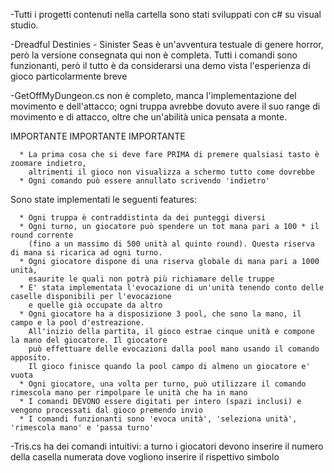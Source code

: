 -Tutti i progetti contenuti nella cartella sono stati sviluppati con c# su visual studio.

-Dreadful Destinies - Sinister Seas è un'avventura testuale di genere horror, però la versione consegnata qui non è completa. Tutti i comandi sono funzionanti, però il tutto è da considerarsi una demo vista l'esperienza di   
      gioco particolarmente breve

-GetOffMyDungeon.cs non è completo, manca l'implementazione del movimento e dell'attacco; ogni truppa avrebbe dovuto avere il suo range di movimento e di attacco, oltre che un'abilità unica pensata a monte.

   IMPORTANTE IMPORTANTE IMPORTANTE
   
      * La prima cosa che si deve fare PRIMA di premere qualsiasi tasto è zoomare indietro, 
        altrimenti il gioco non visualizza a schermo tutto come dovrebbe
      * Ogni comando può essere annullato scrivendo 'indietro'
      
   Sono state implementati le seguenti features:
   
      * Ogni truppa è contraddistinta da dei punteggi diversi
      * Ogni turno, un giocatore può spendere un tot mana pari a 100 * il round corrente 
        (fino a un massimo di 500 unità al quinto round). Questa riserva di mana si ricarica ad ogni turno.
      * Ogni giocatore dispone di una riserva globale di mana pari a 1000 unità, 
        esaurite le quali non potrà più richiamare delle truppe
      * E' stata implementata l'evocazione di un'unità tenendo conto delle caselle disponibili per l'evocazione 
        e quelle già occupate da altro
      * Ogni giocatore ha a disposizione 3 pool, che sono la mano, il campo e la pool d'estreazione. 
        All'inizio della partita, il gioco estrae cinque unità e compone la mano del giocatore. Il giocatore 
        può effettuare delle evocazioni dalla pool mano usando il comando apposito. 
        Il gioco finisce quando la pool campo di almeno un giocatore e' vuota
      * Ogni giocatore, una volta per turno, può utilizzare il comando rimescola mano per rimpolpare le unità che ha in mano
      * I comandi DEVONO essere digitati per intero (spazi inclusi) e vengono processati dal gioco premendo invio
      * I comandi funzionanti sono 'evoca unità', 'seleziona unità', 'rimescola mano' e 'passa turno'

-Tris.cs ha dei comandi intuitivi: a turno i giocatori devono inserire il numero della casella numerata dove vogliono inserire il rispettivo simbolo
